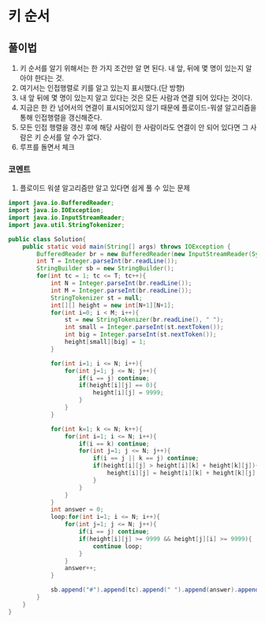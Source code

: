 # 키 순서

## 풀이법
1. 키 순서를 알기 위해서는 한 가지 조건만 알 면 된다. 내 앞, 뒤에 몇 명이 있는지 알아야 한다는 것.
2. 여기서는 인접행렬로 키를 알고 있는지 표시했다.(단 방향)
3. 내 앞 뒤에 몇 명이 있는지 알고 있다는 것은 모든 사람과 연결 되어 있다는 것이다.
4. 지금은 한 칸 넘어서의 연결이 표시되어있지 않기 때문에 플로이드-워셜 알고리즘을 통해 인접행렬을 갱신해준다.
5. 모든 인접 행렬을 갱신 후에 해당 사람이 한 사람이라도 연결이 안 되어 있다면 그 사람은 키 순서를 알 수가 없다.
6. 루프를 돌면서 체크

### 코멘트
1. 플로이드 워셜 알고리즘만 알고 있다면 쉽게 풀 수 있는 문제

```java
import java.io.BufferedReader;
import java.io.IOException;
import java.io.InputStreamReader;
import java.util.StringTokenizer;

public class Solution{
    public static void main(String[] args) throws IOException {
        BufferedReader br = new BufferedReader(new InputStreamReader(System.in));
        int T = Integer.parseInt(br.readLine());
        StringBuilder sb = new StringBuilder();
        for(int tc = 1; tc <= T; tc++){
            int N = Integer.parseInt(br.readLine());
            int M = Integer.parseInt(br.readLine());
            StringTokenizer st = null;
            int[][] height = new int[N+1][N+1];
            for(int i=0; i < M; i++){
                st = new StringTokenizer(br.readLine(), " ");
                int small = Integer.parseInt(st.nextToken());
                int big = Integer.parseInt(st.nextToken());
                height[small][big] = 1;
            }

            for(int i=1; i <= N; i++){
                for(int j=1; j <= N; j++){
                    if(i == j) continue;
                    if(height[i][j] == 0){
                        height[i][j] = 9999;
                    }
                }
            }

            for(int k=1; k <= N; k++){
                for(int i=1; i <= N; i++){
                    if(i == k) continue;
                    for(int j=1; j <= N; j++){
                        if(i == j || k == j) continue;
                        if(height[i][j] > height[i][k] + height[k][j]){
                            height[i][j] = height[i][k] + height[k][j];
                        }
                    }
                }
            }
            int answer = 0;
            loop:for(int i=1; i <= N; i++){
                for(int j=1; j <= N; j++){
                    if(i == j) continue;
                    if(height[i][j] >= 9999 && height[j][i] >= 9999){
                        continue loop;
                    }
                }
                answer++;
            }

            sb.append("#").append(tc).append(" ").append(answer).append("\n");
        }
    }
}

```